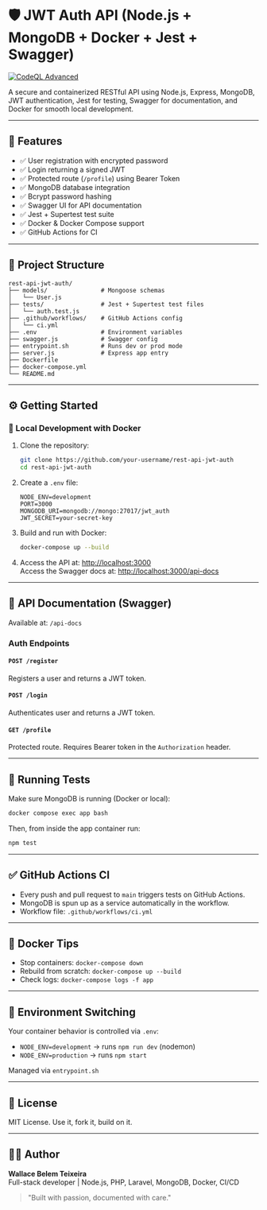 # 🛡️ JWT Auth API (Node.js + MongoDB + Docker + Jest + Swagger)

[![CodeQL Advanced](https://github.com/wallaceb-dev/rest-api-jwt-auth/actions/workflows/codeql.yml/badge.svg?branch=main)](https://github.com/wallaceb-dev/rest-api-jwt-auth/actions/workflows/codeql.yml)

A secure and containerized RESTful API using Node.js, Express, MongoDB, JWT authentication, Jest for testing, Swagger for documentation, and Docker for smooth local development.

---

## 🚀 Features

- ✅ User registration with encrypted password
- ✅ Login returning a signed JWT
- ✅ Protected route (`/profile`) using Bearer Token
- ✅ MongoDB database integration
- ✅ Bcrypt password hashing
- ✅ Swagger UI for API documentation
- ✅ Jest + Supertest test suite
- ✅ Docker & Docker Compose support
- ✅ GitHub Actions for CI

---

## 📁 Project Structure

```
rest-api-jwt-auth/
├── models/               # Mongoose schemas
│   └── User.js
├── tests/                # Jest + Supertest test files
│   └── auth.test.js
├── .github/workflows/    # GitHub Actions config
│   └── ci.yml
├── .env                  # Environment variables
├── swagger.js            # Swagger config
├── entrypoint.sh         # Runs dev or prod mode
├── server.js             # Express app entry
├── Dockerfile
├── docker-compose.yml
└── README.md
```

---

## ⚙️ Getting Started

### 🔧 Local Development with Docker

1. Clone the repository:
   ```bash
   git clone https://github.com/your-username/rest-api-jwt-auth
   cd rest-api-jwt-auth
   ```

2. Create a `.env` file:
   ```env
   NODE_ENV=development
   PORT=3000
   MONGODB_URI=mongodb://mongo:27017/jwt_auth
   JWT_SECRET=your-secret-key
   ```

3. Build and run with Docker:
   ```bash
   docker-compose up --build
   ```

4. Access the API at: [http://localhost:3000](http://localhost:3000)  
   Access the Swagger docs at: [http://localhost:3000/api-docs](http://localhost:3000/api-docs)

---

## 🔐 API Documentation (Swagger)

Available at: `/api-docs`

### Auth Endpoints

#### `POST /register`
Registers a user and returns a JWT token.

#### `POST /login`
Authenticates user and returns a JWT token.

#### `GET /profile`
Protected route. Requires Bearer token in the `Authorization` header.

---

## 🧪 Running Tests

Make sure MongoDB is running (Docker or local):


```bash
docker compose exec app bash 
```

Then, from inside the app container run:

```bash
npm test
```

---

## ✅ GitHub Actions CI

- Every push and pull request to `main` triggers tests on GitHub Actions.
- MongoDB is spun up as a service automatically in the workflow.
- Workflow file: `.github/workflows/ci.yml`

---

## 🐳 Docker Tips

- Stop containers: `docker-compose down`
- Rebuild from scratch: `docker-compose up --build`
- Check logs: `docker-compose logs -f app`

---

## 🔄 Environment Switching

Your container behavior is controlled via `.env`:

- `NODE_ENV=development` → runs `npm run dev` (nodemon)
- `NODE_ENV=production` → runs `npm start`

Managed via `entrypoint.sh`

---

## 📄 License

MIT License. Use it, fork it, build on it.

---

## 👨‍💻 Author

**Wallace Belem Teixeira**  
Full-stack developer | Node.js, PHP, Laravel, MongoDB, Docker, CI/CD

> "Built with passion, documented with care."
